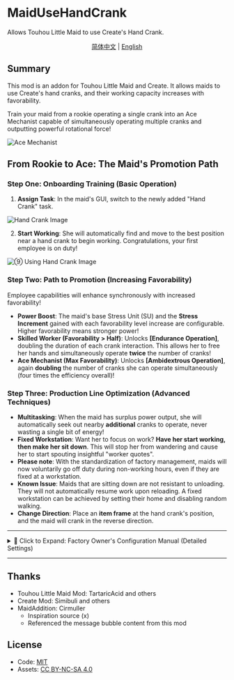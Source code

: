 # MaidUseHandCrank

Allows Touhou Little Maid to use Create's Hand Crank.

<p align="center">
    <a href="README.md">简体中文</a> | 
    <a href="README.en_us.md">English</a>
</p>

## Summary

This mod is an addon for Touhou Little Maid and Create. It allows maids to use Create's hand cranks, and their working capacity increases with favorability.

Train your maid from a rookie operating a single crank into an Ace Mechanist capable of simultaneously operating multiple cranks and outputting powerful rotational force!

![Ace Mechanist](https://s2.loli.net/2025/09/23/FjGfo6ESyCtLJlB.png)

## From Rookie to Ace: The Maid's Promotion Path

### Step One: Onboarding Training (Basic Operation)
1.  **Assign Task**: In the maid's GUI, switch to the newly added "Hand Crank" task.

![Hand Crank Image](https://s2.loli.net/2025/09/13/jtRoi6OU2cumlfG.png)

2.  **Start Working**: She will automatically find and move to the best position near a hand crank to begin working. Congratulations, your first employee is on duty!

![⑨ Using Hand Crank Image](https://s2.loli.net/2025/09/13/IJG8MVOjoeByRca.png)

### Step Two: Path to Promotion (Increasing Favorability)

Employee capabilities will enhance synchronously with increased favorability!

-   **Power Boost**: The maid's base Stress Unit (SU) and the **Stress Increment** gained with each favorability level increase are configurable. Higher favorability means stronger power!
-   **Skilled Worker (Favorability > Half)**: Unlocks **[Endurance Operation]**, doubling the duration of each crank interaction. This allows her to free her hands and simultaneously operate **twice** the number of cranks!
-   **Ace Mechanist (Max Favorability)**: Unlocks **[Ambidextrous Operation]**, again **doubling** the number of cranks she can operate simultaneously (four times the efficiency overall)!

### Step Three: Production Line Optimization (Advanced Techniques)
-   **Multitasking**: When the maid has surplus power output, she will automatically seek out nearby **additional** cranks to operate, never wasting a single bit of energy!
-   **Fixed Workstation**: Want her to focus on work? **Have her start working, then make her sit down**. This will stop her from wandering and cause her to start spouting insightful "worker quotes".
  -   **Please note**: With the standardization of factory management, maids will now voluntarily go off duty during non-working hours, even if they are fixed at a workstation.
  -   **Known Issue**: Maids that are sitting down are not resistant to unloading. They will not automatically resume work upon reloading. A fixed workstation can be achieved by setting their home and disabling random walking.
-   **Change Direction**: Place an **item frame** at the hand crank's position, and the maid will crank in the reverse direction.

---

<details>
<summary>🔧 Click to Expand: Factory Owner's Configuration Manual (Detailed Settings)</summary>

Now, all configuration items are clearly divided into three categories in-game, allowing for precise management.

### General

| Config Item   | Default | Description                                                                                     |
|:--------------|:-------:|:------------------------------------------------------------------------------------------------|
| Task Priority |   `5`   | The priority of hand crank tasks. The task needs to be reset to take effect after modification. |

### Behavior

| Config Item                 |  Default   | Description                                                                                                                               |
|:----------------------------|:----------:|:------------------------------------------------------------------------------------------------------------------------------------------|
| Center Search Radius(block) | `0` (auto) | Search radius for hand cranks centered around the work center (player/home). Meeting either radius is sufficient. 0 is auto.              |
| Maid Search Radius(block)   | `0` (auto) | Search radius for hand cranks centered around the maid herself. Meeting either radius is sufficient. 0 is auto.                           |
| Reach Radius(block)         |    `4`     | Maximum interaction distance between the maid and the crank.                                                                              |
| Smarter Maid                |   `true`   | The maid will lock on to the target crank before she gets to it to prevent a scramble.                                                    |
| Random Walk                 |   `true`   | Allow maids to "fish with pay". Turning off stabilizes the production line, but increases "work pressure" on employees (trigger bubbles). |
| ItemFrame Interaction       |   `true`   | Allow using the Item Frame to reverse the direction of the maid's operation.                                                              |

### Work

| Config Item                | Default | Description                                                                                                        |
|:---------------------------|:-------:|:-------------------------------------------------------------------------------------------------------------------|
| Chat Bubble Interval(tick) |  `600`  | Average interval for "worker quotes" to appear.                                                                    |
| Operation Interval(tick)   |   `8`   | Determine the frequency of cranking. Needs to be 1~2 ticks less than the duration to maintain continuous rotation. |
| Operation Duration(ticks)  |  `10`   | The amount of time the crank can continue to rotate with each interaction.                                         |
| Base Stress(su)            |  `256`  | Base stress generated when shaking the handle with a maid at zero favorability.                                    |
| Stress Increment(su)       |  `10`   | Additional stress gained per favorability level increase for the maid.                                             |
| Extended Operation         | `true`  | When maid's favorability reaches half level, doubled the duration of crank operation per interaction.              |
| Two-Handed Operation       | `true`  | When maid's favorability reaches maximum level, the maid can operate with both hands.                              |

</details>

---

## Thanks

- Touhou Little Maid Mod: TartaricAcid and others
- Create Mod: Simibuli and others
- MaidAddition: Cirmuller
  - Inspiration source (x)
  - Referenced the message bubble content from this mod

## License
- Code: [MIT](https://mit-license.org/)
- Assets: [CC BY-NC-SA 4.0](https://creativecommons.org/licenses/by-nc-sa/4.0/)
